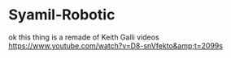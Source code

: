 # Syamil-Robotic
ok this thing is a remade of Keith Galli videos https://www.youtube.com/watch?v=D8-snVfekto&amp;t=2099s
